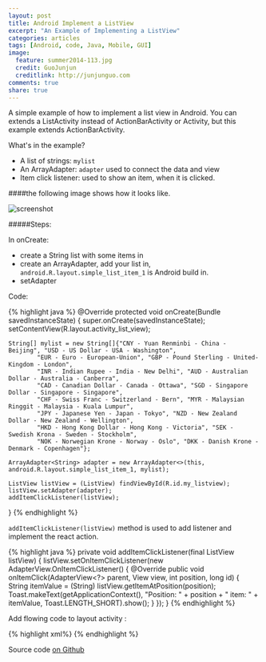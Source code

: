 ```yaml
---
layout: post
title: Android Implement a ListView
excerpt: "An Example of Implementing a ListView"
categories: articles
tags: [Android, code, Java, Mobile, GUI]
image:
  feature: summer2014-113.jpg
  credit: GuoJunjun
  creditlink: http://junjunguo.com
comments: true
share: true
---
```



A simple example of how to implement a list view in Android. You can extends a ListActivity instead of ActionBarActivity 
or Activity, but this example extends ActionBarActivity.

What's in the example?

* A list of strings: `mylist`
* An ArrayAdapter: `adapter` used to connect the data and view
* Item click listener: used to show an item, when it is clicked.

####the following image shows how it looks like.

![screenshot](https://raw.githubusercontent.com/junjunguo/android/master/AndroidListView/listview.png)


#####Steps:

In onCreate: 

* create a String list with some items in
* create an ArrayAdapter, add your list in, `android.R.layout.simple_list_item_1` is Android build in.
* setAdapter

Code:

{% highlight java %}
@Override
protected void onCreate(Bundle savedInstanceState) {
    super.onCreate(savedInstanceState);
    setContentView(R.layout.activity_list_view);

    String[] mylist = new String[]{"CNY - Yuan Renminbi - China - Beijing", "USD - US Dollar - USA - Washington",
            "EUR - Euro - European-Union", "GBP - Pound Sterling - United-Kingdom - London",
            "INR - Indian Rupee - India - New Delhi", "AUD - Australian Dollar - Australia - Canberra",
            "CAD - Canadian Dollar - Canada - Ottawa", "SGD - Singapore Dollar - Singapore - Singapore",
            "CHF - Swiss Franc - Switzerland - Bern", "MYR - Malaysian Ringgit - Malaysia - Kuala Lumpur",
            "JPY - Japanese Yen - Japan - Tokyo", "NZD - New Zealand Dollar - New Zealand - Wellington",
            "HKD - Hong Kong Dollar - Hong Kong - Victoria", "SEK - Swedish Krona - Sweden - Stockholm",
            "NOK - Norwegian Krone - Norway - Oslo", "DKK - Danish Krone - Denmark - Copenhagen"};

    ArrayAdapter<String> adapter = new ArrayAdapter<>(this, android.R.layout.simple_list_item_1, mylist);

    ListView listView = (ListView) findViewById(R.id.my_listview);
    listView.setAdapter(adapter);
    addItemClickListener(listView);
}
{% endhighlight %}

`addItemClickListener(listView)` method is used to add listener and implement the react action.

{% highlight java %}
private void addItemClickListener(final ListView listView) {
    listView.setOnItemClickListener(new AdapterView.OnItemClickListener() {
        @Override public void onItemClick(AdapterView<?> parent, View view, int position, long id) {
            String itemValue = (String) listView.getItemAtPosition(position);
            Toast.makeText(getApplicationContext(), "Position: " + position + " item: " + itemValue,
                    Toast.LENGTH_SHORT).show();
        }
    });
}
{% endhighlight %}

Add flowing code to layout activity :

{% highlight xml%}
<ListView
    android:layout_width="match_parent"
    android:layout_height="wrap_content"
    android:id="@+id/my_listview"></ListView>
{% endhighlight %}

Source code [on Github](https://github.com/junjunguo/android/tree/master/AndroidMenubar)